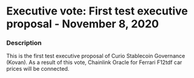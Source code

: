 # Executive vote: First test executive proposal - November 8, 2020

### Description
This is the first test executive proposal of Curio Stablecoin Governance (Kovan). As a result of this vote, Chainlink Oracle for Ferrari F12tdf car prices will be connected.
